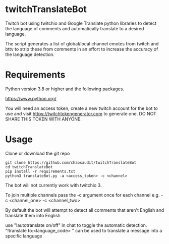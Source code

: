 # twitchTranslateBot
Twitch bot using twitchio and Google Translate python libraries to detect the language of comments and automatically translate to a desired language.

The script generates a list of global/local channel emotes from twitch and bttv to strip these from comments in an effort to increase the accuracy of the language detection.

# Requirements

Python version 3.8 or higher and the following packages. 

https://www.python.org/

You will need an access token, create a new twitch account for the bot to use and visit https://twitchtokengenerator.com to generate one. DO NOT SHARE THIS TOKEN WITH ANYONE.

# Usage

Clone or download the git repo

```
git clone https://github.com/chaosaudit/twitchTranslateBot
cd twitchTranslateBot
pip install -r requirements.txt
python3 translateBot.py -a <access_token> -c <channel>
```
The bot will not currently work with twitchio 3.

To join multiple channels pass the -c argument once for each channel e.g. -c <channel_one> -c <channel_two>

By default the bot will attempt to detect all comments that aren't English and translate them into English

use "!autotranslate on/off" in chat to toggle the automatic detection.
"!translate to:<language_code> <message>" can be used to translate a message into a specific language

